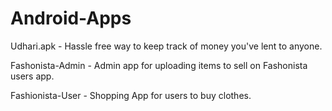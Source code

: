 # Android-Apps
Udhari.apk - Hassle free way to keep track of money you've lent to anyone.

Fashonista-Admin - Admin app for uploading items to sell on Fashonista users app.

Fashionista-User - Shopping App for users to buy clothes.
